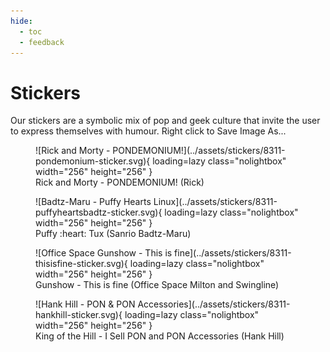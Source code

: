 ```yaml
---
hide:
  - toc
  - feedback
---
```


# Stickers

Our stickers are a symbolic mix of pop and geek culture that invite the user to express themselves with humour.
Right click to Save Image As...

<div class="grid" markdown>

<figure markdown="span">
  ![Rick and Morty - PONDEMONIUM!](../assets/stickers/8311-pondemonium-sticker.svg){ loading=lazy class="nolightbox" width="256" height="256" }
  <figcaption>Rick and Morty - PONDEMONIUM! (Rick)</figcaption>
</figure>

<figure markdown="span">
  ![Badtz-Maru - Puffy Hearts Linux](../assets/stickers/8311-puffyheartsbadtz-sticker.svg){ loading=lazy class="nolightbox" width="256" height="256" }
  <figcaption markdown>Puffy :heart: Tux (Sanrio Badtz-Maru)</figcaption>
</figure>

<figure markdown="span">
  ![Office Space Gunshow - This is fine](../assets/stickers/8311-thisisfine-sticker.svg){ loading=lazy class="nolightbox" width="256" height="256" }
  <figcaption>Gunshow - This is fine (Office Space Milton and Swingline)<figcaption>
</figure>

<figure markdown="span">
  ![Hank Hill - PON & PON Accessories](../assets/stickers/8311-hankhill-sticker.svg){ loading=lazy class="nolightbox" width="256" height="256" }
  <figcaption>King of the Hill - I Sell PON and PON Accessories (Hank Hill)</figcaption>
</figure>

</div>
